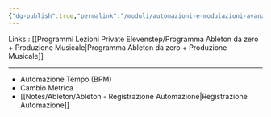 ```yaml
---
{"dg-publish":true,"permalink":"/moduli/automazioni-e-modulazioni-avanzate-modulo/"}
---
```


Links:: [[Programmi Lezioni Private Elevenstep/Programma Ableton da zero + Produzione Musicale\|Programma Ableton da zero + Produzione Musicale]]

---

- Automazione Tempo (BPM)
- Cambio Metrica
- [[Notes/Ableton/Ableton - Registrazione Automazione\|Registrazione Automazione]]


